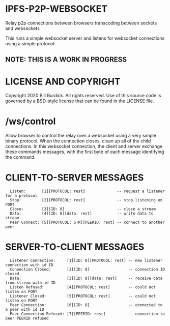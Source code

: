 # IPFS-P2P-WEBSOCKET

Relay p2p connections between browsers transcoding between sockets and websockets

This runs a simple websocket server and listens for websocket connections using a simple protocol:

## NOTE: THIS IS A WORK IN PROGRESS

# LICENSE AND COPYRIGHT
Copyright 2020 Bill Burdick. All rights reserved.
Use of this source code is governed by a BSD-style
license that can be found in the LICENSE file.

# /ws/control
Allow browser to control the relay over a websocket using a very simple binary protocol.
When the connection closes, clean up all of the child connections.
In this websocket connection, the client and server exchange these commands
messages, with the first byte of each message identifying the command.

# CLIENT-TO-SERVER MESSAGES
 
```
  Listen:       [1][PROTOCOL: rest]              -- request a listener for a protocol
  Stop:         [2][PROTOCOL: rest]              -- stop listening on PORT
  Close:        [3][ID: 8]                       -- close a stream
  Data:         [4][ID: 8][data: rest]           -- write data to stream
  Peer Connect: [5][PROTOCOL: STR][PEERID: rest] -- connect to another peer
```

# SERVER-TO-CLIENT MESSAGES

```
  Listener Connection:     [1][ID: 8][PROTOCOL: rest] -- new listener connection with id ID
  Connection Closed:       [2][ID: 8]                 -- connection ID closed
  Data:                    [3][ID: 8][data: rest]     -- receive data from stream with id ID
  Listen Refused:          [4][PROTOCOL: rest]        -- could not listen on PORT
  Listener Closed:         [5][PROTOCOL: rest]        -- could not listen on PORT
  Peer Connection:         [6][ID: 8]                 -- connected to a peer with id ID
  Peer Connection Refused: [7][PEERID: rest]          -- connection to peer PEERID refused
```
